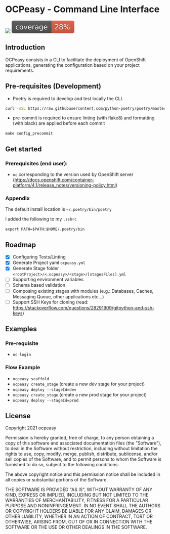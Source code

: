 # OCPeasy - Command Line Interface

![](https://github.com/ocpeasy/ocpeasy/workflows/ocpeasy-ubuntu-ci/badge.svg)
![](badges/coverage.svg)

## Introduction

OCPeasy consists in a CLI to facilitate the deployment of OpenShift applications, generating the configuration based on your project requirements.

## Pre-requisites (Development)

- Poetry is required to develop and test locally the CLI.

```bash
curl -sSL https://raw.githubusercontent.com/python-poetry/poetry/master/get-poetry.py | python -
```

- pre-commit is required to ensure linting (with flake8) and formatting (with black) are applied before each commit

`make config_precommit`

## Get started

### Prerequisites (end user):

- `oc` corresponding to the version used by OpenShift server (https://docs.openshift.com/container-platform/4.1/release_notes/versioning-policy.html)
<!-- - `curl`
- `(Windows 10 only) WSL installed` -->

### Appendix

The default install location is `~/.poetry/bin/poetry`

I added the following to my `.zshrc`

`export PATH=$PATH:$HOME/.poetry/bin`

## Roadmap

- [x] Configuring Tests/Linting
- [x] Generate Project yaml `ocpeasy.yml`
- [x] Generate Stage folder `<rootProject>/<.ocpeasy>/<stage>/[stagesFiles].yml`
- [ ] Supporting environment variables
- [ ] Schema based validation
- [ ] Composing existing stages with modules (e.g.: Databases, Caches, Messaging Queue, other applications etc...)
- [ ] Support SSH Keys for cloning (read: https://stackoverflow.com/questions/28291909/gitpython-and-ssh-keys)

## Examples

### Pre-requisite

- `oc login`

### Flow Example

- `ocpeasy scaffold`
- `ocpeasy create_stage` (create a new dev stage for your project)
- `ocpeasy deploy --stageId=dev`
- `ocpeasy create_stage` (create a new prod stage for your project)
- `ocpeasy deploy --stageId=prod`

## License

Copyright 2021 ocpeasy

Permission is hereby granted, free of charge, to any person obtaining a copy of this software and associated documentation files (the "Software"), to deal in the Software without restriction, including without limitation the rights to use, copy, modify, merge, publish, distribute, sublicense, and/or sell copies of the Software, and to permit persons to whom the Software is furnished to do so, subject to the following conditions:

The above copyright notice and this permission notice shall be included in all copies or substantial portions of the Software.

THE SOFTWARE IS PROVIDED "AS IS", WITHOUT WARRANTY OF ANY KIND, EXPRESS OR IMPLIED, INCLUDING BUT NOT LIMITED TO THE WARRANTIES OF MERCHANTABILITY, FITNESS FOR A PARTICULAR PURPOSE AND NONINFRINGEMENT. IN NO EVENT SHALL THE AUTHORS OR COPYRIGHT HOLDERS BE LIABLE FOR ANY CLAIM, DAMAGES OR OTHER LIABILITY, WHETHER IN AN ACTION OF CONTRACT, TORT OR OTHERWISE, ARISING FROM, OUT OF OR IN CONNECTION WITH THE SOFTWARE OR THE USE OR OTHER DEALINGS IN THE SOFTWARE.